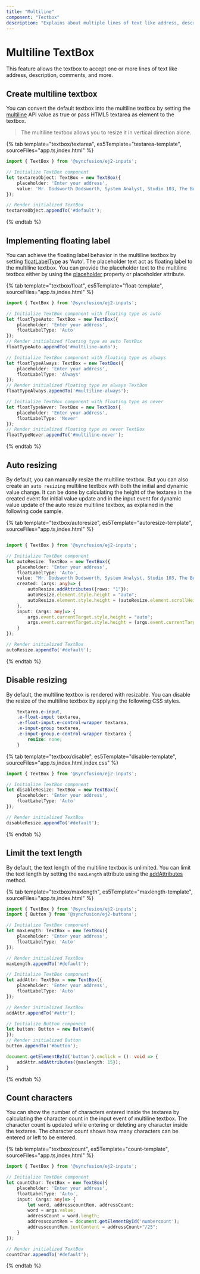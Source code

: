 ```yaml
---
title: "Multiline"
component: "Textbox"
description: "Explains about multiple lines of text like address, description and feedback are allows to fill in multiline textbox and it can be editable or can copy the text."
---
```

# Multiline TextBox

This feature allows the textbox to accept one or more lines of text like address, description, comments, and more.

## Create multiline textbox

You can convert the default textbox into the multiline textbox by setting the [multiline](../api/textbox/#multiline) API value as true or pass HTML5 textarea as element to the textbox.

> The multiline textbox allows you to resize it in vertical direction alone.

{% tab template="textbox/textarea", es5Template="textarea-template", sourceFiles="app.ts,index.html" %}

```typescript
import { TextBox } from '@syncfusion/ej2-inputs';

// Initialize TextBox component
let textareaObject: TextBox = new TextBox({
    placeholder: 'Enter your address',
    value: 'Mr. Dodsworth Dodsworth, System Analyst, Studio 103, The Business Center'
});

// Render initialized TextBox
textareaObject.appendTo('#default');
```

{% endtab %}

## Implementing floating label

You can achieve the floating label behavior in the multiline textbox by setting [floatLabelType](../api/textbox/#floatlabeltype) as 'Auto'. The placeholder text act as floating label to the multiline textbox. You can provide the placeholder text to the multiline textbox either by using the [placeholder](../api/textbox/#placeholder) property or placeholder attribute.

{% tab template="textbox/float", es5Template="float-template", sourceFiles="app.ts,index.html" %}

```typescript
import { TextBox } from '@syncfusion/ej2-inputs';

// Initialize TextBox component with floating type as auto
let floatTypeAuto: TextBox = new TextBox({
    placeholder: 'Enter your address',
    floatLabelType: 'Auto'
});
// Render initialized floating type as auto TextBox
floatTypeAuto.appendTo('#multiline-auto');

// Initialize TextBox component with floating type as always
let floatTypeAlways: TextBox = new TextBox({
    placeholder: 'Enter your address',
    floatLabelType: 'Always'
});
// Render initialized floating type as always TextBox
floatTypeAlways.appendTo('#multiline-always');

// Initialize TextBox component with floating type as never
let floatTypeNever: TextBox = new TextBox({
    placeholder: 'Enter your address',
    floatLabelType: 'Never'
});
// Render initialized floating type as never TextBox
floatTypeNever.appendTo('#multiline-never');
```

{% endtab %}

## Auto resizing

By default, you can manually resize the multiline textbox. But you can also create an `auto resizing` multiline textbox with both the initial and dynamic value change. It can be done by calculating the height of the textarea in the created event for initial value update and in the input event for dynamic value update of the auto resize multiline textbox, as explained in the following code sample.

{% tab template="textbox/autoresize", es5Template="autoresize-template", sourceFiles="app.ts,index.html" %}

```typescript

import { TextBox } from '@syncfusion/ej2-inputs';

// Initialize TextBox component
let autoResize: TextBox = new TextBox({
    placeholder: 'Enter your address',
    floatLabelType: 'Auto',
    value: "Mr. Dodsworth Dodsworth, System Analyst, Studio 103, The Business Center",
    created: (args: any)=> {
        autoResize.addAttributes({rows: "1"});
        autoResize.element.style.height = "auto";
        autoResize.element.style.height = (autoResize.element.scrollHeight-7) +"px";
    },
    input: (args: any)=> {
        args.event.currentTarget.style.height = "auto";
        args.event.currentTarget.style.height = (args.event.currentTarget.scrollHeight)+"px";
    }
});

// Render initialized TextBox
autoResize.appendTo('#default');
```

{% endtab %}

## Disable resizing

By default, the multiline textbox is rendered with resizable. You can disable the resize of the multiline textbox by applying the following CSS styles.

```CSS
    textarea.e-input,
    .e-float-input textarea,
    .e-float-input.e-control-wrapper textarea,
    .e-input-group textarea,
    .e-input-group.e-control-wrapper textarea {
        resize: none;
    }
```

{% tab template="textbox/disable", es5Template="disable-template", sourceFiles="app.ts,index.html,index.css" %}

```typescript
import { TextBox } from '@syncfusion/ej2-inputs';

// Initialize TextBox component
let disableResize: TextBox = new TextBox({
    placeholder: 'Enter your address',
    floatLabelType: 'Auto'
});

// Render initialized TextBox
disableResize.appendTo('#default');
```

{% endtab %}

## Limit the text length

By default, the text length of the multiline textbox is unlimited. You can limit the text length by setting the `maxLength` attribute using the [addAttributes](../api/textbox/#addattributes) method.

{% tab template="textbox/maxlength", es5Template="maxlength-template", sourceFiles="app.ts,index.html" %}

```typescript
import { TextBox } from '@syncfusion/ej2-inputs';
import { Button } from '@syncfusion/ej2-buttons';

// Initialize TextBox component
let maxLength: TextBox = new TextBox({
    placeholder: 'Enter your address',
    floatLabelType: 'Auto'
});

// Render initialized TextBox
maxLength.appendTo('#default');

// Initialize TextBox component
let addAttr: TextBox = new TextBox({
    placeholder: 'Enter your address',
    floatLabelType: 'Auto'
});

// Render initialized TextBox
addAttr.appendTo('#attr');

// Initialize Button component
let button: Button = new Button({
});
// Render initialized Button
button.appendTo('#button');

document.getElementById('button').onclick = (): void => {
    addAttr.addAttributes({maxlength: 15});
}

```

{% endtab %}

## Count characters

You can show the number of characters entered inside the textarea by calculating the character count in the input event of multiline textbox. The character count is updated while entering or deleting any character inside the textarea. The character count shows how many characters can be entered or left to be entered.

{% tab template="textbox/count", es5Template="count-template", sourceFiles="app.ts,index.html" %}

```typescript
import { TextBox } from '@syncfusion/ej2-inputs';

// Initialize TextBox component
let countChar: TextBox = new TextBox({
    placeholder: 'Enter your address',
    floatLabelType: 'Auto',
    input: (args: any)=> {
        let word, addresscountRem, addressCount;
        word = args.value;
        addressCount = word.length;
        addresscountRem = document.getElementById('numbercount');
        addresscountRem.textContent = addressCount+"/25";
    }
});

// Render initialized TextBox
countChar.appendTo('#default');

```

{% endtab %}
